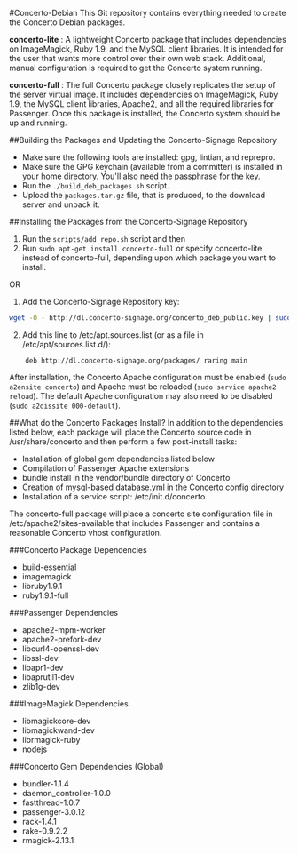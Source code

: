#Concerto-Debian
This Git repository contains everything needed to create the Concerto Debian packages.

**concerto-lite**
: A lightweight Concerto package that includes dependencies on ImageMagick, Ruby 1.9, and the MySQL client libraries.  It is intended for the user that wants  more control over their own web stack.  Additional, manual configuration is required to get the Concerto system running.

**concerto-full**
: The full Concerto package closely replicates the setup of the server virtual image. It includes dependencies on ImageMagick, Ruby 1.9, the MySQL client libraries, Apache2, and all the required libraries for Passenger. Once this package is installed, the Concerto system should be up and running.

##Building the Packages and Updating the Concerto-Signage Repository
* Make sure the following tools are installed: gpg, lintian, and reprepro.
* Make sure the GPG keychain (available from a committer) is installed in your home directory.  You'll also need the passphrase for the key.
* Run the `./build_deb_packages.sh` script.
* Upload the `packages.tar.gz` file, that is produced, to the download server and unpack it.

##Installing the Packages from the Concerto-Signage Repository
1. Run the `scripts/add_repo.sh` script and then 
2. Run `sudo apt-get install concerto-full` or specify concerto-lite instead of concerto-full, depending upon which package you want to install.

OR  

1. Add the Concerto-Signage Repository key:

```bash
wget -O - http://dl.concerto-signage.org/concerto_deb_public.key | sudo apt-key add -
```
2. Add this line to /etc/apt.sources.list (or as a file in /etc/apt/sources.list.d/):

```
    deb http://dl.concerto-signage.org/packages/ raring main
```

After installation, the Concerto Apache configuration must be enabled (`sudo a2ensite concerto`) and Apache must be reloaded (`sudo service apache2 reload`). The default Apache configuration may also need to be disabled (`sudo a2dissite 000-default`).

##What do the Concerto Packages Install?
In addition to the dependencies listed below, each package will place the Concerto source code in /usr/share/concerto and then perform a few post-install tasks:
* Installation of global gem dependencies listed below
* Compilation of Passenger Apache extensions
* bundle install in the vendor/bundle directory of Concerto
* Creation of mysql-based database.yml in the Concerto config directory
* Installation of a service script: /etc/init.d/concerto

The concerto-full package will place a concerto site configuration file in /etc/apache2/sites-available that includes Passenger and contains a reasonable Concerto vhost configuration.

###Concerto Package Dependencies
* build-essential
* imagemagick
* libruby1.9.1
* ruby1.9.1-full

###Passenger Dependencies
* apache2-mpm-worker
* apache2-prefork-dev
* libcurl4-openssl-dev
* libssl-dev 
* libapr1-dev
* libaprutil1-dev
* zlib1g-dev

###ImageMagick Dependencies
* libmagickcore-dev
* libmagickwand-dev
* librmagick-ruby
* nodejs

###Concerto Gem Dependencies (Global)
* bundler-1.1.4
* daemon_controller-1.0.0
* fastthread-1.0.7
* passenger-3.0.12
* rack-1.4.1
* rake-0.9.2.2
* rmagick-2.13.1
